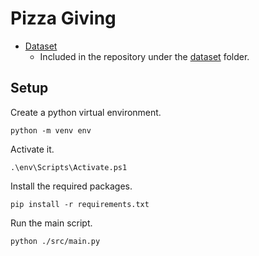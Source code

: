 # Pizza Giving

- [Dataset](https://snap.stanford.edu/data/web-RedditPizzaRequests.html)
  - Included in the repository under the [dataset](./dataset) folder.

## Setup

Create a python virtual environment.

```console
python -m venv env
```

Activate it.

```console
.\env\Scripts\Activate.ps1
```

Install the required packages.

```console
pip install -r requirements.txt
```

Run the main script.

```console
python ./src/main.py
```
